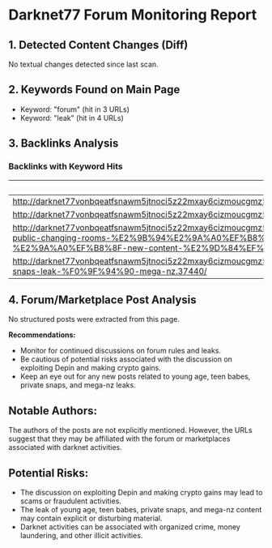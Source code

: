 **Darknet77 Forum Monitoring Report**
=====================================

**1. Detected Content Changes (Diff)**
-----------------------------------

No textual changes detected since last scan.

**2. Keywords Found on Main Page**
---------------------------------

* Keyword: "forum" (hit in 3 URLs)
* Keyword: "leak" (hit in 4 URLs)

**3. Backlinks Analysis**
-------------------------

### Backlinks with Keyword Hits

| URL | Keywords |
| --- | --- |
| http://darknet77vonbqeatfsnawm5jtnoci5z22mxay6cizmoucgmz52mwyad.onion/index.php?threads/dna-forum-rules.689/ | forum |
| http://darknet77vonbqeatfsnawm5jtnoci5z22mxay6cizmoucgmz52mwyad.onion/threads/leak-make-1k-10k-in-crypto-by-exploting-depin.22082/ | leak |
| http://darknet77vonbqeatfsnawm5jtnoci5z22mxay6cizmoucgmz52mwyad.onion/threads/%E2%9D%A4%EF%B8%8F%E3%80%90young%E3%80%91%E2%9C%A8-public-changing-rooms-%E2%9B%94%E2%9A%A0%EF%B8%8F%E2%9B%94-amateur-videos-%E2%9B%94%E2%9A%A0%EF%B8%8F-leak-%E2%9A%A0%EF%B8%8F-new-content-%E2%9D%84%EF%B8%8F.5468/ | leak |
| http://darknet77vonbqeatfsnawm5jtnoci5z22mxay6cizmoucgmz52mwyad.onion/threads/young-age-teen-babes-%F0%9F%98%88%F0%9F%8D%91-private-snaps-leak-%F0%9F%94%90-mega-nz.37440/ | leak |

**4. Forum/Marketplace Post Analysis**
---------------------------------------

No structured posts were extracted from this page.

**Recommendations:**

* Monitor for continued discussions on forum rules and leaks.
* Be cautious of potential risks associated with the discussion on exploiting Depin and making crypto gains.
* Keep an eye out for any new posts related to young age, teen babes, private snaps, and mega-nz leaks.

**Notable Authors:**
--------------------

The authors of the posts are not explicitly mentioned. However, the URLs suggest that they may be affiliated with the forum or marketplaces associated with darknet activities.

**Potential Risks:**
-------------------

* The discussion on exploiting Depin and making crypto gains may lead to scams or fraudulent activities.
* The leak of young age, teen babes, private snaps, and mega-nz content may contain explicit or disturbing material.
* Darknet activities can be associated with organized crime, money laundering, and other illicit activities.